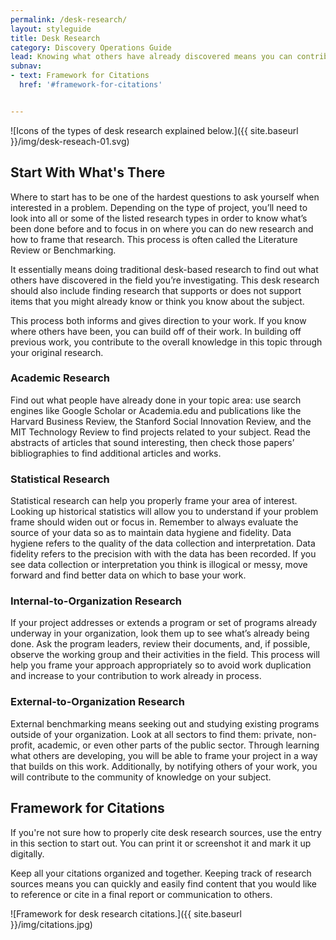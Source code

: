 ```yaml
---
permalink: /desk-research/
layout: styleguide
title: Desk Research
category: Discovery Operations Guide
lead: Knowing what others have already discovered means you can contribute new, original thought to a knowledge base.
subnav:
- text: Framework for Citations
  href: '#framework-for-citations'


---
```


![Icons of the types of desk research explained below.]({{ site.baseurl }}/img/desk-reseach-01.svg)


## Start With What's There

Where to start has to be one of the hardest questions to ask yourself when interested in a problem. Depending on the type of project, you’ll need to look into all or some of the listed research types in order to know what’s been done before and to focus in on where you can do new research and how to frame that research. This process is often called the Literature Review or Benchmarking.

It essentially means doing traditional desk-based research to find out what others have discovered in the field you’re investigating. This desk research should also include finding research that supports or does not support items that you might already know or think you know about the subject.

This process both informs and gives direction to your work. If you know where others have been, you can build off of their work. In building off previous work, you contribute to the overall knowledge in this topic through your original research.

### Academic Research

Find out what people have already done in your topic area: use search engines like Google Scholar or Academia.edu and publications like the Harvard Business Review, the Stanford Social Innovation Review, and the MIT Technology Review to find projects related to your subject. Read the abstracts of articles that sound interesting, then check those papers’ bibliographies to find additional articles and works.

### Statistical Research

Statistical research can help you properly frame your area of interest. Looking up historical statistics will allow you to understand if your problem frame should widen out or focus in. Remember to always evaluate the source of your data so as to maintain data hygiene and fidelity. Data hygiene refers to the quality of the data collection and interpretation. Data fidelity refers to the precision with with the data has been recorded. If you see data collection or interpretation you think is illogical or messy, move forward and find better data on which to base your work.

### Internal-to-Organization Research

If your project addresses or extends a program or set of programs already underway in your organization, look them up to see what’s already being done. Ask the program leaders, review their documents, and, if possible, observe the working group and their activities in the field. This process will help you frame your approach appropriately so to avoid work duplication and increase to your contribution to work already in process.

### External-to-Organization Research

External benchmarking means seeking out and studying existing programs outside of your organization. Look at all sectors to find them: private, non-profit, academic, or even other parts of the public sector. Through learning what others are developing, you will be able to frame your project in a way that builds on this work. Additionally, by notifying others of your work, you will contribute to the community of knowledge on your subject.

## Framework for Citations

If you're not sure how to properly cite desk research sources, use the entry in this section to start out. You can print it or screenshot it and mark it up digitally.

Keep all your citations organized and together. Keeping track of research sources means you can quickly and easily find content that you would like to reference or cite in a final report or communication to others.

![Framework for desk research citations.]({{ site.baseurl }}/img/citations.jpg)
